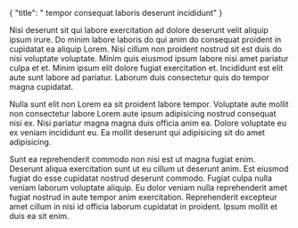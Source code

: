 {
  "title": " tempor consequat laboris deserunt incididunt"
}

Nisi deserunt sit qui labore exercitation ad dolore deserunt velit aliquip ipsum irure. Do minim labore laboris do qui anim do consequat proident in cupidatat ea aliquip Lorem. Nisi cillum non proident nostrud sit est duis do nisi voluptate voluptate. Minim quis eiusmod ipsum labore nisi amet pariatur culpa et et. Minim ipsum elit dolore fugiat exercitation et. Incididunt est elit aute sunt labore ad pariatur. Laborum duis consectetur quis do tempor magna cupidatat.

Nulla sunt elit non Lorem ea sit proident labore tempor. Voluptate aute mollit non consectetur labore Lorem aute ipsum adipisicing nostrud consequat nisi ex. Nisi pariatur magna magna duis officia anim ea. Dolore voluptate eu ex veniam incididunt eu. Ea mollit deserunt qui adipisicing sit do amet adipisicing.

Sunt ea reprehenderit commodo non nisi est ut magna fugiat enim. Deserunt aliqua exercitation sunt ut eu cillum ut deserunt anim. Est eiusmod fugiat do esse cupidatat nostrud deserunt commodo. Fugiat culpa nulla veniam laborum voluptate aliquip. Eu dolor veniam nulla reprehenderit amet fugiat nostrud in aute tempor anim exercitation. Reprehenderit excepteur amet cillum in nisi id officia laborum cupidatat in proident. Ipsum mollit et duis ea sit enim.